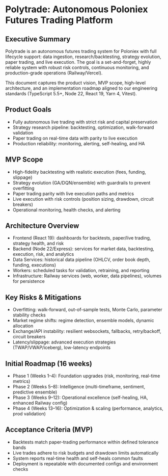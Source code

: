 # Polytrade: Autonomous Poloniex Futures Trading Platform

## Executive Summary
Polytrade is an autonomous futures trading system for Poloniex with full lifecycle support: data ingestion, research/backtesting, strategy evolution, paper trading, and live execution. The goal is a set-and-forget, highly reliable system with robust risk controls, continuous monitoring, and production-grade operations (Railway/Vercel).

This document captures the product vision, MVP scope, high-level architecture, and an implementation roadmap aligned to our engineering standards (TypeScript 5.5+, Node 22, React 19, Yarn 4, Vitest).

## Product Goals
- Fully autonomous live trading with strict risk and capital preservation
- Strategy research pipeline: backtesting, optimization, walk-forward validation
- Paper trading on real-time data with parity to live execution
- Production reliability: monitoring, alerting, self-healing, and HA

## MVP Scope
- High-fidelity backtesting with realistic execution (fees, funding, slippage)
- Strategy evolution (GA/DQN/ensemble) with guardrails to prevent overfitting
- Paper trading parity with live execution paths and metrics
- Live execution with risk controls (position sizing, drawdown, circuit breakers)
- Operational monitoring, health checks, and alerting

## Architecture Overview
- Frontend (React 19): dashboards for backtests, paper/live trading, strategy health, and risk
- Backend (Node 22/Express): services for market data, backtesting, execution, risk, and analytics
- Data Services: historical data pipeline (OHLCV, order book depth, funding, executions)
- Workers: scheduled tasks for validation, retraining, and reporting
- Infrastructure: Railway services (web, worker, data pipelines), volumes for persistence

## Key Risks & Mitigations
- Overfitting: walk-forward, out-of-sample tests, Monte Carlo, parameter stability checks
- Market regime shifts: regime detection, ensemble models, dynamic allocation
- Exchange/API instability: resilient websockets, fallbacks, retry/backoff, circuit breakers
- Latency/slippage: advanced execution strategies (TWAP/VWAP/iceberg), low-latency endpoints

## Initial Roadmap (16 weeks)
- Phase 1 (Weeks 1–4): Foundation upgrades (risk, monitoring, real-time metrics)
- Phase 2 (Weeks 5–8): Intelligence (multi-timeframe, sentiment, predictive ensemble)
- Phase 3 (Weeks 9–12): Operational excellence (self-healing, HA, enhanced Railway config)
- Phase 4 (Weeks 13–16): Optimization & scaling (performance, analytics, prod validation)

## Acceptance Criteria (MVP)
- Backtests match paper-trading performance within defined tolerance bands
- Live trades adhere to risk budgets and drawdown limits automatically
- System reports real-time health and self-heals common faults
- Deployment is repeatable with documented configs and environment checks

